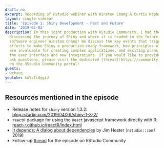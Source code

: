 ```yaml
---
draft: no
excerpt: Recording of RStudio webinar with Winston Chang & Curtis Kephart
layout: single-sidebar
title: 'Episode 1: Shiny Development - Past and Future'
date: '2019-05-03'
description: In this joint production with RStudio Community, I had the pleasure of
  discussing the journey of Shiny and where it is headed in the future with RStudio
  software engineer Winston Chang! We discuss the key events that triggered their
  efforts to make Shiny a production-ready framework, how principles of software design
  are invaluable for creating complex applications, and exciting plans for revamping
  the user interface and new integrations. If you would like to provide feedback or
  ask questions, please visit the dedicated [thread](https://community.rstudio.com/t/shiny-developer-series-episode-1-follow-up-thread/29491)
  on the RStudio Community portal!
guests: 
- wchang
youtube: kAYcIidygiU
---
```


## Resources mentioned in the episode

* Release notes for `shiny` version 1.3.2: [blog.rstudio.com/2019/04/26/shiny-1-3-2/](https://blog.rstudio.com/2019/04/26/shiny-1-3-2/)
* `reactR` package for using the `React` javascript framework directly with R: [react-r.github.io/reactR/index.html](https://react-r.github.io/reactR/index.html)
* [It depends: A dialog about dependencies](https://resources.rstudio.com/rstudio-conf-2019/it-depends-a-dialog-about-dependencies) by Jim Hester (`rstudio::conf` 2019)
* Follow-up [thread](https://community.rstudio.com/t/shiny-developer-series-episode-1-follow-up-thread/29491) for the episode on RStudio Community
